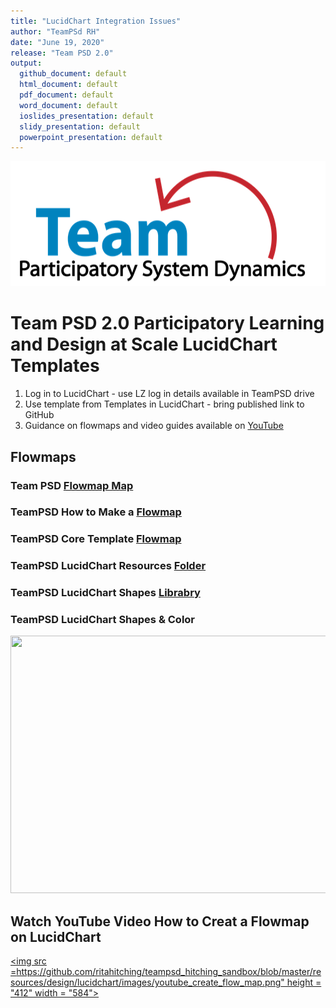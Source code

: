 ```yaml
---
title: "LucidChart Integration Issues"
author: "TeamPSd RH"
date: "June 19, 2020"
release: "Team PSD 2.0"
output: 
  github_document: default
  html_document: default
  pdf_document: default
  word_document: default
  ioslides_presentation: default
  slidy_presentation: default
  powerpoint_presentation: default
---
```


<img src = "https://github.com/lzim/teampsd/blob/teampsd_style/teampsd_logo/team_psd_logo_sm.png"
     height = "200" width = "600">  
     
# Team PSD 2.0 Participatory Learning and Design at Scale LucidChart Templates
1. Log in to LucidChart - use LZ log in details available in TeamPSD drive
2. Use template from Templates in LucidChart - bring published link to GitHub
3. Guidance on flowmaps and video guides available on [YouTube](https://www.youtube.com/user/LZPhD/videos)

## Flowmaps
### Team PSD [Flowmap Map](https://app.lucidchart.com/documents/edit/aa7dfa66-4d3d-43df-b350-db1a349f9a8d/0_0?beaconFlowId=C8BD8BAFC559D61E)
     
### TeamPSD How to Make a [Flowmap](https://app.lucidchart.com/invitations/accept/7908cdba-02e3-49ba-a57b-f39ddc3434c4)
     
### TeamPSD Core Template [Flowmap](https://app.lucidchart.com/invitations/accept/acc2b45c-2fb9-40ca-a897-6bb4c61fb275)

### TeamPSD LucidChart Resources [Folder](https://app.lucidchart.com/documents#/documents?folder_id=218339495)

### TeamPSD LucidChart Shapes [Librabry](https://app.lucidchart.com/invitations/accept/54dbd961-4474-4eaa-b600-f8236e3b7e9e)

### TeamPSD LucidChart Shapes & Color 
<img src = "https://github.com/ritahitching/teampsd_hitching_sandbox/blob/master/resources/design/lucidchart/images/preset_team_psd_shapes_fonts_colors_library.png" height = "412" width = "584">

## Watch YouTube Video How to Creat a Flowmap on LucidChart
[<img src =https://github.com/ritahitching/teampsd_hitching_sandbox/blob/master/resources/design/lucidchart/images/youtube_create_flow_map.png" height = "412" width = "584">](https://youtu.be/4Ihee2A7seE)
